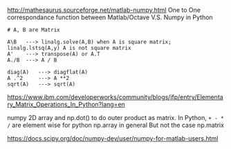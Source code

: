 http://mathesaurus.sourceforge.net/matlab-numpy.html
One to One correspondance function between Matlab/Octave V.S. Numpy in Python
```
# A, B are Matrix

A\B   ---> linalg.solve(A,B) when A is square matrix; linalg.lstsq(A,y) A is not square matrix
A'    ---> transpose(A) or A.T
A./B  ---> A / B

diag(A)   ---> diagflat(A)
A .^2     ---> A **2
sqrt(A)   ---> sqrt(A)

```

https://www.ibm.com/developerworks/community/blogs/jfp/entry/Elementary_Matrix_Operations_In_Python?lang=en

numpy 
2D array and np.dot() to do outer product as matrix.
In Python,  `+ - * /` are element wise for python np.array in general
But not the case np.matrix

https://docs.scipy.org/doc/numpy-dev/user/numpy-for-matlab-users.html
